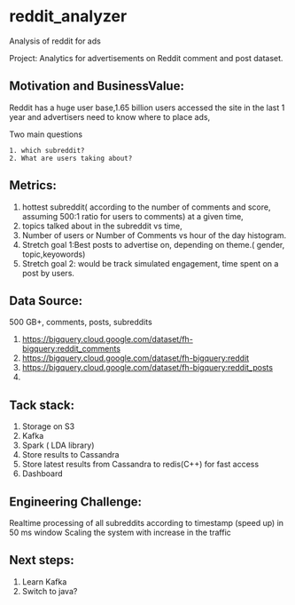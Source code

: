 # reddit_analyzer
Analysis of reddit for ads

Project:
Analytics for advertisements on Reddit comment and post dataset.



Motivation and BusinessValue:
-----------------------------

Reddit has a huge user base,1.65 billion users accessed the site in the last 1 year
and advertisers need to know where to place ads, 

Two main questions

    1. which subreddit? 
    2. What are users taking about?
    
Metrics: 
----------

1. hottest subreddit( according to the number of comments and score, assuming 500:1 ratio for users to comments) at a given time, 
2. topics talked about in the subreddit vs time, 
3. Number of users or Number of Comments vs hour of the day histogram.
4. Stretch goal 1:Best posts to advertise on, depending on theme.( gender, topic,keyowords)
5. Stretch goal 2: would be track simulated engagement, time spent on a post by users.

Data Source:
--------------
500 GB+, comments,  posts,  subreddits
1. https://bigquery.cloud.google.com/dataset/fh-bigquery:reddit_comments
2. https://bigquery.cloud.google.com/dataset/fh-bigquery:reddit
3. https://bigquery.cloud.google.com/dataset/fh-bigquery:reddit_posts
4.  

Tack stack:
-------------

1. Storage on S3
2. Kafka
3. Spark ( LDA library)
4. Store results to Cassandra
5. Store latest results from Cassandra to redis(C++) for fast access
6. Dashboard

Engineering Challenge:
----------------------

Realtime processing of all subreddits according to timestamp (speed up) in 50 ms window
Scaling the system with increase in the traffic

Next steps:
--------------

1. Learn Kafka
2. Switch to java?


